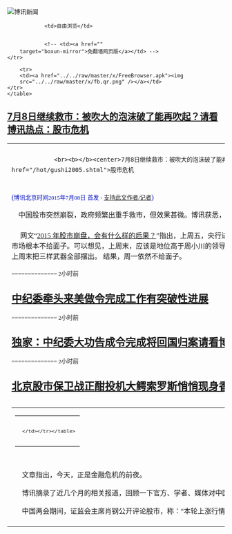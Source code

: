 

<img src="../../raw/master/x/logo_40.gif" alt="博讯新闻"/>
<table>
    <tr>
                
                <td>自由浏览</td>
        
        
                <!-- <td><a href=""
        target="boxun-mirror">免翻墙网页版</a></td> -->
    </tr>
    
        <tr>
        <td><a href="../../raw/master/x/FreeBrowser.apk"><img
        src="../../raw/master/x/fb.qr.png" /></a></td>
    </tr>
    </table>
<h2>
	<a href="http://www.boxun.com/news/gb/finance/2015/07/201507080953.shtml" target="boxun-mirror">7月8日继续救市：被吹大的泡沫破了能再吹起？请看博讯热点：股市危机</a>
</h2>
<p><tr><td class="F11" colspan="2" style="line-height:18pt; font-family:宋体; font-size: 12pt;padding:10px;border-top:0"> 

                <br><b></b><center>7月8日继续救市：被吹大的泡沫破了能再吹起？<br><font color="blue" size="2">请看博讯热点：<a href="/hot/gushi2005.shtml">股市危机
</a></font><br><font color="#000fC0">(<small>博讯北京时间2015年7月08日</small> <small>首发 - <a href="/cgi-bin/news/support.cgi?art_id=finance201507080953" target="_new">支持此文作者/记者</a></small>)</font>
</center>
                <!--bodystart-->     中国股市突然崩裂，政府频繁出重手救市，但效果甚微。博讯获悉，8日会继续出手救市。据称，有办法救，但代价很大。<br>
    <br>
     网文“<a href="http://www.boxun.com/news/gb/finance/2015/07/201507072301.shtml">2015 年股市崩盘，会有什么样的后果？</a>”指出，上周五，央行进行公开市场操作释放流动性，大家都猜测周末就不会降息。但周五市场根本不给面子。可以想见，上周末，应该是地位高于周小川的领导决定降息降准。公开市场操作，降息与降准，央行每次只使用一次，上周末把三样武器全部摆出。 结果，周一依然不给面子。 
<table cellpadding="4" align="left" border="0" width="300" height="250"><tr><td>
<table cellpadding="2" cellspacing="0" border="0"><tr><td align="center" style="line-height:18pt; font-family:宋体; font-size: 10pt;padding:10px;border-top:0">

<!-- boxun.com_300x250_education-article-embed_chinese -->
<div id="box011">
<script type="text/javascript">

</script>
</div>

     </td></tr></table>
</td></tr></table>
<br>
                       <br>
    文章指出，今天，正是金融危机的前夜。<br>
    <br>
    博讯摘录了近几个月的相关报道，回顾一下官方、学者、媒体对中国股市的看法：<br>
    <br>
    中国两会期间，证监会主席肖钢公开评论股市，称：“本轮上涨行情是合理的和必然的”，“本轮牛市是改革牛”。一贯出言谨慎的央行行长周小川，也一反常态地说：“资金进股市，也是支持实体经济”，更明显地表露了积极的股市政策，可视为全民炒股的动员令。<br>
    <br>
    BBC：中国政府和官员过多干预股市发展，是吸引投机、导致市场暴涨暴跌的根本原因。<br>
    <br>
    未经核实的传闻，前国务院总理朱</td></tr></p>
<p>
	<small> ============== 2小时前</small>
</p><h2>
	<a href="http://www.boxun.com/news/gb/china/2015/07/201507080012.shtml" target="boxun-mirror">中纪委牵头来美做令完成工作有突破性进展</a>
</h2>
<p><tr><td class="F11" colspan="2" style="line-height:18pt; font-family:宋体; font-size: 12pt;padding:10px;border-top:0"> 

                <br><b></b><center>中纪委牵头来美做令完成工作 有突破性进展<br><font color="#000fC0"><small>(博讯北京时间2015年7月08日 首发 - <a href="/cgi-bin/news/support.cgi?art_id=china201507080012" target="_new">支持此文作者/记者</a>)</small></font>
</center>
            <!--bodystart-->      <img src="/news/images/2015/07/201507080012china1.jpg" alt="独家：中纪委大功告成 令完成将回国归案"><br>    <br>   【博闻社独家】中共中央前办公厅主任、全国政协前副主席令计划的弟弟令完成（又名：王诚），疑夹带大量中共机密文件潜逃美国，案件有新进展。本社获悉，一个由中纪委主导，公安部参与的庞大工作组在美国经两个月工作，已与令完成达成初步协议，令完成很可能同意回国配合调查，当局则承诺对其本人及其兄令计划的部份问题从轻发落。<br><br>本社获悉，这次专门为令完成案派出工作组到美国做令本人的工作，是由最高层决定。目前未知美方是否知道这个小组来美。这个小组有30多人，除了中纪委的人，公安部方面则有经济犯罪侦察局、技术侦察局和国内保</td></tr></p>
<p>
	<small> ============== 2小时前</small>
</p><h2>
	<a href="http://www.boxun.com/news/gb/china/2015/07/201507080012.shtml" target="boxun-mirror">独家：中纪委大功告成令完成将回国归案请看博讯热点：反腐打老虎</a>
</h2>
<p><tr><td class="F11" colspan="2" style="line-height:18pt; font-family:宋体; font-size: 12pt;padding:10px;border-top:0"> 

                <br><b></b><center>独家：中纪委大功告成 令完成将回国归案<br><font color="blue" size="2">请看博讯热点：<a href="/hot/tiger.shtml">反腐打老虎
</a></font><br><font color="#000fC0">(<small>博讯北京时间2015年7月08日</small> <small>首发 - <a href="/cgi-bin/news/support.cgi?art_id=china201507080012" target="_new">支持此文作者/记者</a></small>)</font>
</center>
                <!--bodystart-->     <img src="/news/images/2015/07/201507080012china1.jpg" alt="独家：中纪委大功告成 令完成将回国归案"><p><br>
    <br>
    【博闻社独家】中共中央前办公厅主任、全国政协前副主席令计划的弟弟令完成，疑夹带大量中共机密文件潜逃美国，案件有新进展。本社获悉，一个由中纪委和公安部组成的庞大工作`组在美国经两个月工作，已与令完成达成初步协议，令完成同意回国配合调查，当局则对其本人及其兄令计划的部份问题从轻发落。<br>
    <br>
    本社获悉，这次专门</p>
</td></tr></p>
<p>
	<small> ============== 2小时前</small>
</p><h2>
	<a href="http://www.boxun.com/news/gb/taiwan/2015/07/201507070334.shtml" target="boxun-mirror">北京股市保卫战正酣投机大鳄索罗斯悄悄现身香港</a>
</h2>
<p><tr><td class="F11" colspan="2" style="line-height:18pt; font-family:宋体; font-size: 12pt;padding:10px;border-top:0"> 

                <br><b></b><center>北京股市保卫战正酣 投机大鳄索罗斯悄悄现身香港<br><font color="#000fC0">(<small>博讯北京时间2015年7月07日</small> <small>首发 - <a href="/cgi-bin/news/support.cgi?art_id=taiwan201507070334" target="_new">支持此文作者/记者</a></small>)</font>
</center>
                <!--bodystart-->     <br>
     【博闻社独家】正当中国政府被A股崩盘式的下泄搞得焦头烂额，倾尽国力与看不见的敌人打一场金融大仗之时，本社获悉，国际著名投机家、曾在1997年亚洲金融危机狙击港元泰铢而兴风作浪的投资大师索罗斯，最近曾悄悄现身香港他的办公室，隔岸观火中国这场金融之仗。暂未知这名国际金融大鳄有何具体举动，但他在这个微妙时刻现身香港，引起香港金融界诸多联想。<br>
      
<table cellpadding="4" align="left" border="0" width="300" height="250"><tr><td>
<table cellpadding="2" cellspacing="0" border="0"><tr><td align="center" style="line-height:18pt; font-family:宋体; font-size: 10pt;padding:10px;border-top:0">

<!-- boxun.com_300x250_education-article-embed_chinese -->
<div id="box011">
<script type="text/javascript">

</script>
</div>

     </td></tr></table>
</td></tr></table>
<br>
                       据了解，索罗斯的办公室位于香港国际金融中心(IFC)二期35层，在该层梯拐角处，电梯旁指示牌标注的「SFMHK Management Limited」，即是索罗斯的办公室，亦是索罗斯在亚洲施展「魔力」的新支点。办公室面积约400平方米(4000英</td></tr></p>
<p>
	<small> ============== 1天前</small>
</p><h2>
	<a href="http://www.boxun.com/news/gb/china/2015/07/201507070927.shtml" target="boxun-mirror">习近平要党内接受党蜕化变质走上亡党毁国危机请看博讯热点：习近平观察</a>
</h2>
<p><tr>
<td class="F11" colspan="2" style="line-height:18pt; font-family:宋体; font-size: 12pt;padding:10px;border-top:0"> 

                <br><b></b><center>习近平要党内接受党蜕化变质走上亡党毁国危机<br><font color="blue" size="2">请看博讯热点：<a href="/hot/xijinping.shtml">习近平观察
</a></font><br><font color="#000fC0">(<small>博讯北京时间2015年7月07日</small> <small>首发 - <a href="/cgi-bin/news/support.cgi?art_id=china201507070927" target="_new">支持此文作者/记者</a></small>)</font>
</center>
                <!--bodystart-->      多渠道证实：习近平要党内接受党蜕化变质走上亡党毁国危机的事实<br>
    <br>
     【博闻社综合】在中共建党周年的日期，英国《金融时报》、BBC中文网以及港媒三个渠道先后发表中共“亡党”危机相关报导，令人关注。据称，习近平在政治局扩大会议上还罕见称“要承认、接受党蜕化变质走上亡党毁国危机的事实。” 
<table cellpadding="4" align="left" border="0" width="300" height="250"><tr><td>
<table cellpadding="2" cellspacing="0" border="0"><tr><td align="center" style="line-height:18pt; font-family:宋体; font-size: 10pt;padding:10px;border-top:0">

<!-- boxun.com_300x250_education-article-embed_chinese -->
<div id="box011">
<script type="text/javascript">

</script>
</div>

     </td></tr></table>
</td></tr></table>
<br>
                       <br>
    据《争鸣》杂志7月号报导，6月中旬，中共政治局举行了扩大生活会，书记处书记、国务委员、人大和政协党组成员以及军委委员、中纪委副书记等均应邀参加。生活会历时两天，共长达11小时。<br>
    <br>
    报导指，在会上发放了一份关于中共党建和对党员干部巡视、考察的调研报告。据称，报告中毫不隐讳罗列了中共“亡党”的六大危机，并指局部政治、社会危机已经处于爆发、蔓延、恶化状态。<br>
    <br>
    这六大危机和问题包括：1、中共的理念、党的使命、理想和奋斗目标丧失；2、党建长期处于徘徊、迷失方向，基本处于瘫痪状态；3、党组织腐败、涣散、已渐失去社会上的凝聚力、号召力和向心力；4、党的领导干部在和平、物质丰富环境下懒、散、堕、疲、庸状况毕露；5、党政干部滥权、越权、以权谋私、权钱交易、权色交易情况泛滥，激化社会民怨、民愤；6、党政干部、公职人员道德败坏、生活腐化堕落，激化社会仇官气氛。<br>
    <br>
    六大危机涵盖了政治、经济、社会、信仰、前途等各个领域，显示中共体制腐败带来的吏治腐败已经无药可医。<br>
    <br>
    报导还披露，根据该调研报告，中央和地方高级官员平均合格率仅达1/4左右，而地方基层单位、县级党委不合格及表现差、需改组的“领导班子”高达90%以上，这实际上反映了中共党组织的根已经彻底烂掉。报导并指，习近平在该次会议讲话中罕见表示：“面对严峻事实，承认、接受党蜕化变质走上亡党毁国危机的事实。”<br>
    <br>
    从可收集的资料上看，中共亡党论最早是由胡锦涛提出的，2004年8月，时任中共总书记的胡锦涛在北戴河工作会议上发出此一警告，但时至今日，中共的腐败愈发不可收拾，同时也激发出中国政治、社会危机全面爆发。<br>
    <br>
    早前另有报导指，2013年3月，习近平在中共政治局扩大会议中曾表示，中共正面临严峻的挑战，处于生死存亡的关键时刻，他表示：“部分地区民怨到了沸点、民愤接近临界点。”<br>
    <br>
    2014年8月25日，中纪委书记王岐山出席中共政协常委会议，并作了脱稿讲话。他警告说，中共要防止自己垮台。<br>
    <br>
    近日，中共发布新的国家安全法，美国媒体CNN发表评论文章说：“中国共产党将要失去权力了吗？”文章表示，“当你看到中共新国家安全法律上列举的对国家安全构成威胁的各种政治、经济和社会问题的时候，你可以理解人们为什么会有这样的想法。”<br>
    <br>
    “这些威胁从社会矛盾到食品安全，从环境危机到外国宗教，从互联网到外太空，在新法律当中没有一种不是被归为国家安全风险。”<br>
    <br>
    此后，7月2日，中共中央党校教授，中共中央党校党史教研部主任谢春涛在BBC中文网上发表文章，其中列举中共当局面临的八大挑战：<br>
    <br>
    一是如何保持经济持续健康发展。<br>
    <br>
    二是老百姓希望有越来越多的民主自由权利和越来越健全的法治环境。<br>
    <br>
    三是如何提高国家文化软实力。<br>
    <br>
    四是如何实现社会稳定。目前矛盾多发高发，甚至演变为群体性事件。<br>
    <br>
    五是如何保护好生态环境。环境问题引发的群体性事件越来越多。<br>
    <br>
    六是如何促进国家和平统一。<br>
    <br>
    七是如何营造和平的国际环境。<br>
    <br>
    八是如何解决党内的消极腐败问题。<br>
    <br>
    文章所称上述问题与习近平的讲话遥相呼应。特别提及面临的诸多挑战中，最重要、最需要解决的是消极腐败问题。这个挑战解决不好、应对不力，应对其他挑战无从说起。<br>
    <br>
    此外，6月30日，英国《金融时报》中文版发表清华大学外籍教授贝淡宁（Daniel Bell）的文章《中共应该“正名”》，文章建议中共应该改变名称，认为中共或许不久之后就将不复存在，而应改换一个至少在名义上更现实的名称，比如“中国精英联盟”。<br>
    <br>
    文章称，在北京的非正式政治谈话中，人们经常同意，中共应该改名。就连党员都不信马克思主义，大多数学生厌恶马列必修课。鉴于共产主义在中国引起普遍的反感，中共保持名称不变的观念是令人困惑的。<br>
    <br>
    贝淡宁曾经被指称为中共放风喉舌。<br>
    <br>
    从上述的同类型的报道可以看出，习近平对政权危机的事实和严重程度是清醒的。此番国安法的出台以及暴力救股市的行为莫不与此思想关联。
 [博讯首发,转载请注明出处]- <a href="/cgi-bin/news/support.cgi?art_id=china201507070927" target="_new">支持此文作者/记者</a><!--bodyend-->(博讯 boxun.com) <br><!----> 2110927       
<hr>
<table width="620"><tr><td>
<b></p>
<p>
	<small> ============== 1天前</small>
</p><h2>
	<a href="http://www.boxun.com/news/gb/china/2015/07/201507060016.shtml" target="boxun-mirror">车峰高档会所色情服务大学生伺候部长行长请看博讯热点：反腐打老虎</a>
</h2>
<p><tr><td class="F11" colspan="2" style="line-height:18pt; font-family:宋体; font-size: 12pt;padding:10px;border-top:0"> 

                <br><b></b><center>车峰高档会所色情服务大学生伺候部长行长<br><font color="blue" size="2">请看博讯热点：<a href="/hot/tiger.shtml">反腐打老虎
</a></font><br><font color="#000fC0">(<small>博讯北京时间2015年7月06日</small> <small>首发 - <a href="/cgi-bin/news/support.cgi?art_id=china201507060016" target="_new">支持此文作者/记者</a></small>)</font>
</center>
                <!--bodystart-->     <br>
    【博闻社独家】中国平安、海通证券、数字王国等等「接盘侠」车峰十多年来赚得盆满钵满，除了借岳父在金融界的权利和消息，有指还有赖与他与其他高官和银行高管的沆瀣一气。<br>
      
<table cellpadding="4" align="left" border="0" width="300" height="250"><tr><td>
<table cellpadding="2" cellspacing="0" border="0"><tr><td align="center" style="line-height:18pt; font-family:宋体; font-size: 10pt;padding:10px;border-top:0">

<!-- boxun.com_300x250_education-article-embed_chinese -->
<div id="box011">
<script type="text/javascript">

</script>
</div>

     </td></tr></table>
</td></tr></table>
<br>
                       而后者，是通过高级色情服务实现的。本社独家内幕，戴相龙女婿车峰在北京有一高档会所，单是装修花了两亿。会所内养了12个美貌大学生，专门伺候部长级和银行行长级官员。一名女“大学生”，光是佣金和小费，有一年竟高达5000万之巨。<br>
    <br>
    车峰在国内政商圈行走，戴相龙的背景固然是关键，然而该会所的服务，使得相关官员被车峰绑上了战车，车峰无论贷款、股票还是项目，无往而不利。<br>
    <br>
    车峰的“色”是有迹可循的。他在港时，常租太子党“躲风头”的聚居地四季酒店高级套房，用来办公会客，与神秘大</td></tr></p>
<p>
	<small> ============== 2天前</small>
</p><h2>
	<a href="http://www.boxun.com/news/gb/china/2015/07/201507050524.shtml" target="boxun-mirror">河南辉县上千警察镇压上千村民打伤抓捕多人请看博讯热点：突发事件</a>
</h2>
<p><tr><td class="F11" colspan="2" style="line-height:18pt; font-family:宋体; font-size: 12pt;padding:10px;border-top:0"> 

                <br><b></b><center>河南辉县上千警察镇压上千村民打伤抓捕多人<br><font color="blue" size="2">请看博讯热点：<a href="/hot/tufa.shtml">突发事件
</a></font><br><font color="#000fC0">(<small>博讯北京时间2015年7月05日</small> <small>首发 - <a href="/cgi-bin/news/support.cgi?art_id=china201507050524" target="_new">支持此文作者/记者</a></small>)</font>
</center>
                <!--bodystart-->      河南辉县上千警察镇压上千村民，打伤多人，抓走10余人，期间，一警察被倒塌的大门当场砸死。河南省辉县市孟庄镇孟坟村，因河南太阳石集团收购孟坟村集体企业振新水泥有限责任公司后，未按约定偿还村民集资、利息、大额短期借款以及拖欠村民道路修复费，孟坟村上千村民于今年6月将交通阻断进行抗议。<br>
    <br>
    6月11日，太阳石公司董事长新乡市人大代表张军喜带领打手200余人以及铲车8辆，进村殴打孟坟村书记引发冲突，愤怒的村民随后打砸了太阳石集团的水泥厂，并将8辆铲车全部扣留。<br>
    <br>
    7月4日，当地政府出动公安、交警、特警等上千人进村，围攻村委会并强行开走铲车，包括老人、妇女、小孩在内的多名村民遭到殴打，十余村民以及村书记副书记被抓捕。<br>
    <br>
    村民“CBB</td></tr></p>
<p>
	<small> ============== 3天前</small>
</p><h2>
	<a href="http://www.boxun.com/news/gb/china/2015/07/201507050918.shtml" target="boxun-mirror">车峰死党澳门大耳窿纪晓波欧洲落网遣返北京</a>
</h2>
<p><tr>
<td class="F11" colspan="2" style="line-height:18pt; font-family:宋体; font-size: 12pt;padding:10px;border-top:0"> 

                <br><b></b><center>车峰死党澳门大耳窿纪晓波欧洲落网遣返北京<br><font color="#000fC0">(<small>博讯北京时间2015年7月05日</small> <small>首发 - <a href="/cgi-bin/news/support.cgi?art_id=china201507050918" target="_new">支持此文作者/记者</a></small>)</font>
</center>
                <!--bodystart-->     <img src="http://bowenpress.com/wp-content/uploads/2015/07/f42ccdd4242d42000e42f42424242a42e42e42c4242420042"><br>
     【博闻社独家】戴相龙女婿车峰案继续发酵。本社获悉，车峰的死党、负责为车峰在境外洗钱的澳门天行国际行政总裁、香港融汇资本CEO纪晓波，日前已被中共当局从欧洲引渡回北京，纪是车峰安排在境外洗钱的重要人物，其落网为揭开车峰和戴相龙家族贪腐案解开了关键的扣子。<br>
      
<table cellpadding="4" align="left" border="0" width="300" height="250"><tr><td>
<table cellpadding="2" cellspacing="0" border="0"><tr><td align="center" style="line-height:18pt; font-family:宋体; font-size: 10pt;padding:10px;border-top:0">

<!-- boxun.com_300x250_article-embed_chinese -->

<!-- boxun.com_300x250_article-embed_chinese -->
<div id="box006">
<script type="text/javascript">

</script>
</div>


     </td></tr></table>
</td></tr></table>
<br>
                       外界对纪晓波了解不多，只知道他是澳门天行国际行政总裁、澳门永利集团的股东之一，旗下包括有Wynn、Encore等赌场酒店以及耗资百亿打造的澳门金光大道，以及香港融汇资本CEO，身家有数百亿元。网上有关他的资料多限于2012年他和台湾名模吴佩慈的绯闻，甚至有关他的年龄籍贯也不详。<br>
    <br>
    但北京知情者对本社透露，今年37岁的纪晓波背景不简单，他早年在内地经商，后生意转到港澳，且活跃于澳门，是澳门赌厅最大放债人(俗称大耳窿)，澳门赌界都叫他“小波”，知他实力不凡，他报称企业家，于内地多家间企业集团出任董事长及董事，积极参与私募股权投资，活跃于房地产、采矿、能源工业等产业。<br>
    <br>
     知情者指，纪晓波的后台老板是一个叫祥子的北京人，此人与车峰是死党关系，北京后台很硬，因此纪波实际上也是车峰的马仔之一。车峰安排纪晓波在澳门投资赌业，成为他洗钱的主要渠道。纪则仗着后台过硬，在澳门胡作非为，专对内地富豪赌客放债、追债，不从者砍手剁脚，或让带爱滋病的黑人鸡奸。<br>
    <br>
    <a href="http://bowenpress.com/news/bowen_5235.html">博闻社报道全文</a>
 [博讯首发,转载请注明出处]- <a href="/cgi-bin/news/support.cgi?art_id=china201507050918" target="_new">支持此文作者/记者</a><!--bodyend-->(博讯 boxun.com) <br><!----> 3750918       
<hr>
<table width="620"><tr><td>
<b></p>
<p>
	<small> ============== 3天前</small>
</p><h2>
	<a href="http://www.boxun.com/news/gb/china/2015/07/201507050333.shtml" target="boxun-mirror">中共网络沙皇鲁炜开右灯向左转之左“道”</a>
</h2>
<p><tr>
<td class="F11" colspan="2" style="line-height:18pt; font-family:宋体; font-size: 12pt;padding:10px;border-top:0"> 

                <br><b></b><center>中共网络沙皇鲁炜  开右灯向左转之左“道”<br><font color="#000fC0"><small>(博讯北京时间2015年7月05日 首发 - <a href="/cgi-bin/news/support.cgi?art_id=china201507050333" target="_new">支持此文作者/记者</a>)</small></font>
</center>
            <!--bodystart-->      鲁炜在６月３０日的所谓全球互联网治理联盟首次理事会上，大谈习近平的国际治网之道，在巴西举行的此次国际会议，欧盟副主席代表康斯坦丁竟然吹捧中国的互联网治理模式堪称完美。难怪《时代周刊》将鲁炜选入影响世界的１００人之中。去年为习近平撰写评价的前美国驻华大使洪博培，今年为同是领袖类别的鲁炜主笔。对于被称为“中共网络沙皇”、“中国防火墙”的鲁炜，洪博培认为：作为缺乏透明度的中国网络领域领袖，鲁炜有与角色不相称的坦率直言。基于社会稳定理由，鲁在中国推行更强硬的网络管制，这给年轻一代的中国技术精英带来文化冲击。鲁炜的选择或将赋予中国网络自由，也可能进一步打压中国社会表层之下日渐兴旺的天然好奇心。无论他如何选择，必将影响千千万万人生活。<br>    <br>    洪博培在点评中用“或将赋予中国网络自由”误导了西方社会，在鲁炜管控下的中国互联网，其实际的表现越来越极左才是世人有目共睹的事实。上个月的长江翻船事件，只见中共官方的统一口径报道，不见网民的其它声音。比起胡温时代的温州地铁撞车事件，网上言论的反响可谓天地之别―--胡温时代中国的网络管制要宽松得多。导致４４２人死亡的“东方之星”比起导致４０人死亡的甬温线特别重大铁路交通事故，事故要严重得多，疑点也多得多，这样一起中共建国以来最严重的交通死亡事故，可谓悄无声息的随风而去，鲁炜，这位习近平的互联网总管，真可谓“功不可没”。<br>    <br>    或许是鲁炜貌似开明的对外交往形象掩盖了其极左的管控事实。同样是枪击案，庆安枪击案，对比２０１２年重庆警方击毙周克华，我们看到与翻船事件类似的网络反响――不同的声音和质疑，瞬间消失，甚至不留痕迹。如今一个上访访民徐纯合在众目睽睽、外加监视摄像头的监视下被击毙的社会反响，竟然远远低于当年的银行抢劫犯，这难道是鲁炜被众多西方政要称道的原因？如果是，那么是否意味着人类的普世价值在堕落？<br>    <br>    据中共网信办内部人士透露，鲁炜对于互联网的管控用疯狂来形容毫不为过。在香港占中游行期间，其人天天睡在办公室，为了铲除网上不同的声音，连洗澡的时间都用于开会删帖。据已离开中央网信办的人员透露，鲁要求手下人员，遇突发事件，务必２４小时坚守工作岗位，不堪重负的该工作人员自嘲，如今的大陆哪一天没有突发事件？哪几天不是恶性事件连连？于是中共网信办的许多老人因为无法忍受鲁炜工作习惯纷纷离职，以至于人手不够的鲁炜，亲自打电话给一些表达不同观点的大V。据记者从有关微博大V处了解到，鲁炜在警告对方的通话中，竟然以你如果反对共产党，我就要让你死无葬身之地来威胁。试问被蒙在鼓里的洪博培，如此凶悍霸道的鲁炜，有任何可能赋予中国网络自由？<br>    <br>    过去两年中共对于宣传方面的管控，尤其是对于互联网的管控之严厉，远远超出了过往的任何时期。人们将其归咎于习近平对于毛的效仿，并不全面，习治下，类似于鲁炜这类官员的层层加码管控，是更进一步的原因。<br>    <br>     面对扎克伯格办公桌上的习近平著作，鲁炜不只是演员或许还是导演。（图片来源：纽约时报）<br>    <img src="/news/images/2015/07/201507050333china1.jpg" alt="中共网络沙皇鲁炜  开右灯向左转之左“道”"><br>    去年鲁炜利用中美互联网高峰会，在美国掀起的所谓鲁旋风，究其根本，是西方媒体错误地视其为开明豁达的中共新一代领导人的代表。殊不知，鲁炜坐在扎克伯格办公椅上，拿起桌子上习近平著作讨论的照片，简直就是中共的宣传片，效果恐怕真比当年雷锋学习毛选的宣传画要好出千万倍。今年，鲁炜将在乌镇继续举办第二届世界互联网大会。去年的所谓首届世界互联网大会在中国乌镇举办时，明镜创办人何频曾形象地指出：该大会前面应当加上两个字才名副其实，这两个字就是“对付”，全称应当是“对付世界互联网大会”。习治下的中共在管控互联网方面，比起毛时代对于宣传的管控，的确更加地“与世界接轨”，非但如此，貌似开明实则处心积虑地捍卫中共政权的鲁炜，竟然还成为了一些西方人士学习与借鉴的榜样，或许真的只能用“不是我不明白，这世界变化快”来感慨高压下的中国大陆互联网现状。<br>     <br><br> [博讯首发,转载请注明出处]- <a href="/cgi-bin/news/support.cgi?art_id=china201507050333" target="_new">支持此文作者/记者</a> <!--(Modified on 2015/7/05)--> <!--bodyend-->       
           (博讯 boxun.com) <br><!-- http://upload.bx.tl/news/temp13/201507041132521.jpg--> 4220333       
<hr>
<table width="620"><tr><td>
<b></p>
<p>
	<small> ============== 3天前</small>
</p><h2>
	<a href="http://www.boxun.com/news/gb/china/2015/07/201507050333.shtml" target="boxun-mirror">中共网络沙皇鲁炜开右灯向左转之左“道”请看博讯热点：网络封锁和压制</a>
</h2>
<p><tr>
<td class="F11" colspan="2" style="line-height:18pt; font-family:宋体; font-size: 12pt;padding:10px;border-top:0"> 

                <br><b></b><center>中共网络沙皇鲁炜  开右灯向左转之左“道”<br><font color="blue" size="2">请看博讯热点：<a href="/hot/internet_cn.shtml">网络封锁和压制
</a></font><br><font color="#000fC0">(<small>博讯北京时间2015年7月05日</small> <small>首发 - <a href="/cgi-bin/news/support.cgi?art_id=china201507050333" target="_new">支持此文作者/记者</a></small>)</font>
</center>
                <!--bodystart-->     鲁炜在６月３０日的所谓全球互联网治理联盟首次理事会上，大谈习近平的国际治网之道，在巴西举行的此次国际会议，欧盟副主席代表康斯坦丁竟然吹捧中国的互联网治理模式堪称完美。难怪《时代周刊》将鲁炜选入影响世界的１００人之中。去年为习近平撰写评价的前美国驻华大使洪博培，今年为同是领袖类别的鲁炜主笔。对于被称为”中共网络沙皇“、”中国防火墙“的鲁炜，洪博培认为：作为缺乏透明度的中国网络领域领袖，鲁炜有与角色不相称的坦率直言。基于社会稳定理由，鲁在中国推行更强硬的网络管制，这给年轻一代的中国技术精英带来文化冲击。鲁炜的选择或将赋予中国网络自由，也可能进一步打压中国社会表层之下日渐兴旺的天然好奇心。无论他如何选择，必将影响千千万万人生活。<br>
    <br>
    洪博培在点评中用”或将赋予中国网络自由“误导了西方社会，在鲁炜管控下的中国互联网，其实际的表现越来越极左才是世人有目共睹的事实。上个月的长江翻船事件，只见中共官方的统一口径报道，不见网民的其它声音。比起胡温时代的温州地铁撞车事件，网上言论的反响可谓天地之别―--胡温时代中国的网络管制要宽松得多。导致４４２人死亡的”东方之星“比起导致４０人死亡的甬温线特别重大铁路交通事故，事故要严重得多，疑点也多得多，这样一起中共建国以来最严重的交通死亡事故，可谓悄无声息的随风而去，鲁炜，这位习近平的互联网总管，真可谓”功不可没“。<br>
    <br>
    或许是鲁炜貌似开明的对外交往形象掩盖了其极左的管控事实。同样是枪击案，庆安枪击案，对比２０１２年重庆警方击毙周克华，我们看到与翻船事件类似的网络反响――不同的声音和质疑，瞬间消失，甚至不留痕迹。如今一个上访访民徐纯合在众目睽睽、外加监视摄像头的监视下被击毙的社会反响，竟然远远低于当年的银行抢劫犯，这难道是鲁炜被众多西方政要称道的原因？如果是，那么是否意味着人类的普世价值在堕落？<br>
    <br>
    据中共网信办内部人士透露，鲁炜对于互联网的管控用疯狂来形容毫不为过。在香港占中游行期间，其人天天睡在办公室，为了铲除网上不同的声音，连洗澡的时间都用于开会删帖。据已离开中央网信办的人员透露，鲁要求手下人员，遇突发事件，务必２４小时坚守工作岗位，不堪重负的该工作人员自嘲，如今的大陆哪一天没有突发事件？哪几天不是恶性事件连连？于是中共网信办的许多老人因为无法忍受鲁炜工作习惯纷纷离职，以至于人手不够的鲁炜，亲自打电话给一些表达不同观点的大V。据记者从有关微博大V处了解到，鲁炜在警告对方的通话中，竟然以你如果反对共产党，我就要让你死无葬身之地来威胁。试问被蒙在鼓里的洪博培，如此凶悍霸道的鲁炜，有任何可能赋予中国网络自由？<br>
    <br>
    过去两年中共对于宣传方面的管控，尤其是对于互联网的管控之严厉，远远超出了过往的任何时期。人们将其归咎于习近平对于毛的效仿，并不全面，习治下，类似于鲁炜这类官员的层层加码管控，是更进一步的原因。<br>
    <br>
     面对扎克伯格办公桌上的习近平著作，鲁炜不只是演员或许还是导演。（图片来源：纽约时报）<br>
    <img src="/news/images/2015/07/201507050333china1.jpg" alt="中共网络沙皇鲁炜  开右灯向左转之左“道”"><p><br>
    去年鲁炜利用中美互联网高峰会，在美国掀起的所谓鲁旋风，究其根本，是西方媒体错误地视其为开明豁达的中共新一代领导人的代表。殊不知，鲁炜坐在扎克伯格办公椅上，拿起桌子上习近平著作讨论的照片，简直就是中共的宣传片，效果恐怕真比当年雷锋学习毛选的宣传画要好出千万倍。今年，鲁炜将在乌镇继续举办第二届世界互联网大会。去年的所谓首届世界互联网大会在中国乌镇举办时，明镜创办人何频曾形象地指出：该大会前面应当加上两个字才名副其实，这两个字就是”对付“，全称应当是”对付世界互联网大会“。习治下的中共在管控互联网方面，比起毛时代对于宣传的管控，的确更加地”与世界接轨“，非但如此，貌似开明实则处心积虑地捍卫中共政权的鲁炜，竟然还成为了一些西方人士学习与借鉴的榜样，或许真的只能用”不是我不明白，这世界变化快“来感慨高压下的中国大陆互联网现状。<br>
     
 [博讯首发,转载请注明出处]- <a href="/cgi-bin/news/support.cgi?art_id=china201507050333" target="_new">支持此文作者/记者</a><!--bodyend-->(博讯 boxun.com) <br><!-- http://upload.bx.tl/news/temp13/201507041132521.jpg--> 4220333       
</p>
<hr>
<table width="620"><tr><td>
<b></p>
<p>
	<small> ============== 3天前</small>
</p><h2>
	<a href="http://www.boxun.com/news/gb/china/2015/07/201507042221.shtml" target="boxun-mirror">戴相龙让车峰从企业借巨款,给内幕消息炒股狂赚</a>
</h2>
<p><tr>
<td class="F11" colspan="2" style="line-height:18pt; font-family:宋体; font-size: 12pt;padding:10px;border-top:0"> 

                <br><b></b><center>戴相龙让车峰从企业借巨款,给内幕消息炒股狂赚<br><font color="#000fC0">(<small>博讯北京时间2015年7月04日</small> <small>首发 - <a href="/cgi-bin/news/support.cgi?art_id=china201507042221" target="_new">支持此文作者/记者</a></small>)</font>
</center>
                <!--bodystart-->      【博闻社独家】本社独家消息，戴相龙担任天津市长期间，多次让车峰从企业借巨款，用内幕消息炒股，炒完后仅以本金还款，利润放自己腰包，赚了几十亿，完成了第一桶金的攫取。<br>
    <br>
     戴相龙曾长期在金融系统任职， 中共十六大过后，2002年12月－2007年12月 任天津市委副书记、天津市市长。虽然让出了重要的央行行长一职，但是由于戴相龙长期盘踞金融系统，根深叶茂错枝盘绕，金融系统宏观调控的内幕消息经常是一出会议室就进入戴相龙的视听范围。 
<table cellpadding="4" align="left" border="0" width="300" height="250"><tr><td>
<table cellpadding="2" cellspacing="0" border="0"><tr><td align="center" style="line-height:18pt; font-family:宋体; font-size: 10pt;padding:10px;border-top:0">

<!-- boxun.com_300x250_education-article-embed_chinese -->
<div id="box011">
<script type="text/javascript">

</script>
</div>

     </td></tr></table>
</td></tr></table>
<br>
                       <br>
    戴相龙身居地方要职，便不再回避运用最权威的内幕消息为戴氏家族牟取利益，女婿车峰于是成为戴相龙染指金融的白手套。<br>
    <br>
    <a href="http://bowenpress.com/news/bowen_5191.html">博闻社报道全文</a><br>
    <br>
    <b>博讯相关报道：</b><br>
    - <a href="/news/gb/china/2014/05/201405231259.shtml" target="_blank">戴相龙女婿车峰开始向南非转移巨额资产/博讯独家</a><br>
     - <a href="/news/gb/china/2014/12/201412100312.shtml" target="_blank">“天津帮”、戴相龙女婿车峰的千亿财富王国（上） <font color="red">(图)</font> </a><br>
    - <a href="/news/gb/china/2014/12/201412100708.shtml" target="_blank">“天津帮”、戴相龙女婿车峰的千亿财富王国（下） </a><br>
    - <a href="/news/gb/china/2015/02/201502062313.shtml" target="_blank">清查金融帮：戴相龙的女婿车峰被调查 </a>
 [博讯首发,转载请注明出处]- <a href="/cgi-bin/news/support.cgi?art_id=china201507042221" target="_new">支持此文作者/记者</a><!--bodyend-->(博讯 boxun.com) <br><!----> 2822221       
<hr>
<table width="620"><tr><td>
<b></p>
<p>
	<small> ============== 4天前</small>
</p><h2>
	<a href="http://www.boxun.com/news/gb/intl/2015/07/201507042214.shtml" target="boxun-mirror">美前总统布什：达赖喇嘛是中国领导人最应该打交道的人请看博讯热点：西藏问题</a>
</h2>
<p><tr>
<td class="F11" colspan="2" style="line-height:18pt; font-family:宋体; font-size: 12pt;padding:10px;border-top:0"> 

                <br><b></b><center>美前总统布什：达赖喇嘛是中国领导人最应该打交道的人<br><font color="blue" size="2">请看博讯热点：<a href="/hot/tibet.shtml">西藏问题
</a></font><br><font color="#000fC0">(<small>博讯北京时间2015年7月04日</small> <small>首发 - <a href="/cgi-bin/news/support.cgi?art_id=intl201507042214" target="_new">支持此文作者/记者</a></small>)</font>
</center>
                <!--bodystart-->     原标题：尊者达赖喇嘛是乔治 W 布什总统中心和南方卫理公会大学的嘉宾 <br>
    达拉斯，德克萨斯州，美国，2015年7月1日<br>
    <br>
    作者和提供者：达赖喇嘛尊者办公室<br>
    译者：Abraham Zodick<br>
    照片来源：达赖喇嘛尊者办公室<br>
    <a href="http://bit.ly/1TbKuLZ">英文原稿</a><br>
    <br>
    <img src="/news/images/2015/07/201507042214intl1.jpg" alt="美前总统布什：达赖喇嘛是中国领导人最应该打交道的人"><p><br>
    尊者达赖喇昨日自英国飞抵达拉斯。今天，尽管天气预报有洪水警告，但明媚的阳光照耀着深蓝色的天空。尊者伴随着温暖的空气来到乔治・W・布什总统中心。他受到Amanda Shnetzer接待。Shnetzer是乔治・布什研究所人类自由部门的主管。布什夫妇迎接了尊者之后亲自带尊者参观了博物馆。 退休后，布什总统开始绘画。布什总统向尊者展示他亲自画的尊者画像，尊者称这副画像给他留下深刻印象。不过尊者认为“眼睛部分可以画的更好一些。”<br>
    <br>
    在布什先生以及布什夫人的陪同下尊者会见了正在参加自由领袖论坛的年轻缅甸学生。布什先生称这些年轻人为未来的领导者。他还表示，尊者也在寻找自由。同时，布什先生并邀请尊者与学生们对话。<br>
    <br>
    “我非常荣幸能再一次见到我的老朋友，并看到他新的研究所以及这里正在实施的促进民主和自由的项目。我并不钦佩美国的军事实力；我钦佩美国对民主和自由的原则的坚持。美国领导自由世界。虽然你已经退休了，但我很高兴看到你还在致力于为民主和自由做贡献。<br>
    <img src="/news/images/2015/07/201507042214intl2.jpg" alt="美前总统布什：达赖喇嘛是中国领导人最应该打交道的人"></p>
<p><br>
    “我们藏人和缅甸人有共同的语源，同时缅甸也是一个佛教国家。在佛教文化中我们有巴利和梵文化传统。巴利传统是基本的传统，而梵文化则进行更进一步阐述，例如，对无私的理论。我们有共同的修行信条，并且我已经注意到，我们的寺院组织本质上是民主的。<br>
    <br>
    “人们需要教育来履行他们的权利。缅甸政府仍然是一个极权政府，你们应该充分利用这个机会来研究和学习，不要被这里的物质所吸引而变得分心。要好好注意观察自由与民主的基本原则。并研究如何把现代观念以及传统价值观结合起来。我们的斗争是真理的力量与枪的力量之间的斗争。短期内似乎枪更有效，但在长期来看真理的力量才是更强大的。对真理有信心非常重要。”<br>
    <img src="/news/images/2015/07/201507042214intl3.jpg" alt="美前总统布什：达赖喇嘛是中国领导人最应该打交道的人"></p>
<p><br>
    他重申，当权者现在依赖于使用武力，但他们无法永远保持这样。从长远来看，真理将占上风。他引用一句藏语说，如果你失败了九次，你应该再重试九次。<br>
    <br>
    有人问尊者如何使不同背景与信仰的人在共同的自由的旗帜下团结起来，尊者回答说我们需要认识到全人类是一体的。在缅甸这样的国家有宗教和种族差异，但更重要的是缅甸人共同的利益。<br>
    <br>
    当被问到如何协调这种对自由的妥协时，尊者回应说，欧盟这一实体就是他心中的一个理想的实例。他说，西藏在历史上是一个独立的国家，语言和地理上都是独特的。有中文古籍曾提到过7世纪到9世纪的中华帝国，图博特帝国，以及蒙古帝国。只有藏人可以保存他们的语言，文化，以及环境，图博特是可以成为一个更大的，经济上更发达的国家的一部分的。<br>
    <br>
    布什先生打断他说，<br><br><b>“可悲的是，中国领导人更关心他们的国家会分裂，我告诉他们达赖喇嘛是他们最应该打交道的人，但他们不听。”</b><br>
    <br>
    尊者热情的回应了人们对他访问缅甸的邀请，并开玩笑说到自己要先得到中国方面的批准。他还提到，西藏寺庙已经建立巴利文化研究部门，尊者欢迎缅甸学生加入学习。<br>
    <img src="/news/images/2015/07/201507042214intl4.jpg" alt="美前总统布什：达赖喇嘛是中国领导人最应该打交道的人"></p>
<p><br>
    在布什总统中心的朋友们以及支持者们的午餐会上，乔治・W・布什总统中心的主席Margaret Spelling迎接尊者的到来并称他为我们这个时代的领导者。她说：<br>
    <br>
    “我们庆祝你和你所代表的和平博爱的原则。你来到美国达拉斯访问是我们的荣幸。感谢你的到来。”<br>
    <br>
    McKee主教带领了饭前祷告。后来在布什夫人简短的发言中她提醒与会人士，7月6日将是尊者80岁生日，布什先生的生日也在这一天。一个蛋糕被带出来，大家齐唱“生日快乐”，尊者与布什先生这两个好朋友一同吹灭了蜡烛。布什总统回应说：<br>
    <img src="/news/images/2015/07/201507042214intl5.jpg" alt="美前总统布什：达赖喇嘛是中国领导人最应该打交道的人"></p>
<p><br>
    “谢谢给我们准备了蛋糕，也感谢各位的光临。你知道的，有时在政治环境中你遇到某人对你说一些话，但他实际背后想的是其他事情。但尊者是那种看着你的眼睛说话并且他说的就是他心里想的。中国为他制造那么多麻烦但他仍然是喜乐的，因为他的内心是如此的甜蜜并且充满了爱。<br>
    <br>
    “我是唯一公开支持尊者的美国总统。他正在与试图破坏人人应该平等这一基本思想的恶势力而斗争。非常荣幸你能来这。”<br>
    <br>
    “我亲爱的以及尊敬的布什先生和布什夫人”尊者回答说：“这是一个幸福的重逢，我生在西藏东北部边远地区而你生活在世界的另一边。我在一个佛教国家长大，你在一个基督教国家长大，但作为人类，我们是相同的。这一点很重要，因为大多数我们今天面临的冲突都来自于次要差异，如宗教或种族，而从根本上我们是一样的人。我们在精神上，身体上和情感上是相同的。我们以同样恶方式出生也以同样的方式死亡。我们都希望过上幸福的生活，如果我们能更加注意到我们作为人类的共同点，我们之间就不会有冲突，欺凌，杀戮，以及剥削。<br>
    <img src="/news/images/2015/07/201507042214intl6.jpg" alt="美前总统布什：达赖喇嘛是中国领导人最应该打交道的人"></p>
<p><br>
    “无论在哪里，我都以一个人类的身份与别人对话。当我在白宫第一次遇到这个人的时候，他就像一个普通人一样对待我，而不是像地球上最强大的国家的总统。我常在公众场合说，'我爱乔治・布什，虽然对他的某些政策我保留意见。”我们的友谊是持续一生的真挚的友谊，所以当我接到这个邀请时，我感到兴奋。<br>
    <img src="/news/images/2015/07/201507042214intl7.jpg" alt="美前总统布什：达赖喇嘛是中国领导人最应该打交道的人"></p>
<p><br>
    就像总统说的，尊者坚定的践行民主理念。这就是为什么，当尊者于2011年从政治责任退任时他同时也终结了达赖喇嘛制度同时肩负政治责任与精神责任的传统。他提到，一些西藏的宗教机构都属于封建体制，是时候该改变他们了。对于美国总统布什，尊者表示他佩服他毕生致力于对自由与民主的追求。他重申，美国是不仅为3.5亿美国人负责，同时也是更广泛的自由世界的领导者。他说：<br>
    <img src="/news/images/2015/07/201507042214intl8.jpg" alt="美前总统布什：达赖喇嘛是中国领导人最应该打交道的人"></p>
<p><br>
    “我的梦想是21世纪我们的世界会变为一个基于人类作为个整体的理念的更美好的，更平的，更博爱的世界”<br>
    <br>
    一个提问者问道如果世界上所有单词都被抹去只留下一个词，这个词会是哪个词。他选择了“生命”，他同时指出，为了让生命活下来我们需要“爱”。当他强调合一的重要性时，他再次被问到是什么让不同群体分开。他回答说，尽管事实上我们互相依赖，但我们坚持关注我们之间的次要差异而不去关注那些使我们团结在一起的事情。他指出，气候变化没有国界，但影响到我们所有人。同样，全球经济包括我们所有人，但我们却更注重表面差异。<br>
    <img src="/news/images/2015/07/201507042214intl9.jpg" alt="美前总统布什：达赖喇嘛是中国领导人最应该打交道的人"></p>
<p><br>
    离开布什总统中心之前，法尊者简短会见了众议员John Radcliffe，众议员Peter Session以及他们的家庭成员。<br>
    <br>
    在隔壁的南方卫理公会大学的穆迪体育馆，曾担任布什总统的教育部长的Margaret Spellings，向座无虚席的五千名观众介绍了尊者。布克T・华盛顿学校的图博特俱乐部的学生们向尊者赠予了他们已经设计和印刷的经幡。<br>
    <br>
    Cokie Roberts，ABC新闻政治评论员，邀请尊者讲话。首先他表示自己很高兴能来到这里，并且感谢主办方的努力和布什总统和布什夫人的邀请。他再次重申了他的立场：人类是一样的并且具有平等的生活幸福的权利。他指出，人类的大脑是如此奇妙，它可以培养爱心，同情，宽恕和宽容，也能够给与愤怒，仇恨和恐惧。因此，许多我们所面临的问题是我们自己制造的。他提到，尽管他和他的听众一起在这个很舒适的大厅里，世界其他地区的人们却在互相杀戮，其中些人以宗教的名义杀人。尊者认为不可想象的。<br>
    <br>
    他强调，现代教育需要将简单的“热心肠”的道德观念融合进来。既然大家都互相依赖，我们对幸福的渴望也需要我们互相关心。如果我们这样做，我们之间就会有信任。哪里有信任，哪里就有友谊；这对于我们这样的社会型动物非常重要。<br>
    <br>
    改变世界，尊者说，使它成为一个更加和平，更加博爱的地方，我们需要从个人层面开始改变。我们不能把这事留给政府或者联合国。他呼吁说，如果他所说的话是有道理的，人们应该更多的思考，讨论，并付诸实践。另一方面，如果他说的话没有任何意义，他建议人们就把他的话留在这里好了。<br>
    <img src="/news/images/2015/07/201507042214intl10.jpg" alt="美前总统布什：达赖喇嘛是中国领导人最应该打交道的人"></p>
<p><br>
    在回答Cokie Roberts挑选的提问者的问题时，尊者重申他希望能促进不同宗教信仰间的和谐共处。他还建议，如果更多的女性----她们有天然的亲和力并更爱表现出同情心----能担当更多的领袖角色的话，世界可能成为一个更和平的地方。<br>
    <br>
    最后，观众们应邀起立为尊者80岁生日祝寿。当人们唱起“祝你生日快乐”时，白气球从天花板释放，漂流下来，飞过许多微笑的面庞。尊者招手示意，感谢所有人。在后台他拥抱了布什总统，并相互道别。他走出到德州温暖的午后并回到他的旅馆。<br>
    <img src="/news/images/2015/07/201507042214intl11.jpg" alt="美前总统布什：达赖喇嘛是中国领导人最应该打交道的人"></p>
<p>
 [博讯首发,转载请注明出处]- <a href="/cgi-bin/news/support.cgi?art_id=intl201507042214" target="_new">支持此文作者/记者</a><!--bodyend-->(博讯 boxun.com) <br><!-- http://upload.bx.tl/news/temp13/201507040611061.jpg http://upload.bx.tl/news/temp13/201507040611062.jpg http://upload.bx.tl/news/temp13/201507040611063.jpg http://upload.bx.tl/news/temp13/201507040611065.jpg http://upload.bx.tl/news/temp13/201507040611066.jpg http://upload.bx.tl/news/temp13/201507040611067.jpg http://upload.bx.tl/news/temp13/201507040611068.jpg http://upload.bx.tl/news/temp13/201507040611069.jpg http://upload.bx.tl/news/temp13/2015070406110610.jpg http://upload.bx.tl/news/temp13/201507040613061.jpg http://upload.bx.tl/news/temp13/201507040611064.jpg--> 702214       
</p>
<hr>
<table width="620"><tr><td>
<b></p>
<p>
	<small> ============== 4天前</small>
</p><h2>
	<a href="http://www.boxun.com/news/gb/china/2015/07/201507040911.shtml" target="boxun-mirror">戴相龙玩香港女星被博讯曝光，妻子情绪失控死亡</a>
</h2>
<p><tr>
<td class="F11" colspan="2" style="line-height:18pt; font-family:宋体; font-size: 12pt;padding:10px;border-top:0"> 

                <br><b></b><center>戴相龙玩香港女星被博讯曝光，妻子情绪失控死亡<br><font color="#000fC0"><small>(博讯北京时间2015年7月04日 首发 - <a href="/cgi-bin/news/support.cgi?art_id=china201507040911" target="_new">支持此文作者/记者</a>)</small></font>
</center>
            <!--bodystart-->【博闻社独家】中国前央行行长、前天津市长戴相龙的夫人柯用珍，因肝癌不治病逝日前出殡。知情者对本社透露，戴夫人之所以过早离世，与戴相龙本人有直接关系，原因是今年4月海外博讯网爆光戴相龙与香港某著名女星有染，戴妻得悉后气恼交加，情绪失控，要服用镇静剂和安眠药，终至病情加剧，于6月25日宣告不治。戴妻临终前还斥戴被当局调查是「活该」。<br><br>本社早前披露，戴相龙的女婿车峰自从今年初戴被中纪委立案审查后，一直在香港避风头，得悉岳母病情加剧后，车峰5月底从香港偷偷飞回北京探望，顺利回家以为平安，殊料6月2日在北京宴请朋友时被中纪委人马带走。其岳母6月29日在北京八宝山出殡，车峰无缘送别这位为他在资本市场成功赚取20多亿的岳母最后一程。<br><br>戴家虽压低调子举殡，但仍被当地媒体捅了出来。香港苹果日报报道更指，戴夫人出殡那天，戴相龙本人没有出现在告别仪式上。这大大加剧了戴被当局拘查的疑云。老丈人与女婿都身陷囹圄，戴家这场葬礼也凄惨的。尽管民生银行前董事长董文标及不少财经界猛人亲临送别，亦难慰戴夫人在天之灵。<br><br>本社获悉，戴夫人病故与戴相龙有直接关系。原因是今年4月底海外博讯新闻网报道了戴相龙在董XX安排下，以「退休后增加一些康乐活动」为由，与香港某著名女影星搭上关系，两人一来二去，不清不楚，关系十分暧昧，而戴夫人完全被蒙在鼓里。戴相龙是董XX的恩公，是戴一手提携，董才一度当上民X银行掌门人的。<br><br>知情者指，戴夫人得悉戴相龙与女星出轨后，曾在家里大骂戴相龙，情绪失控，要靠安眠药和镇静剂帮助稳定，这样一来加剧了她的肝癌恶化，终告不治，于6月25日去世。有传戴夫人临终还跟戴相龙闹离婚，并怒斥他被中纪委调查是「活该」。<br><br>戴夫人柯用珍有高级经济师职称，曾在央行江苏分行及总行就职，后出任太平洋保险公司资金运用部副总经理、太平洋保险公司驻京办主任。2000年起担任海通证券监事长，就是在这期间，车峰成为她的女婿，并且成为海通证券的实际控制人，2007年通海证券成功上市，车峰和戴家顿时成为富甲一方。柯2010年退休。<br>    <br>    <a href="http://bowenpress.com/news/bowen_5059.html">博闻社报道原文</a><br><br> [博讯首发,转载请注明出处]- <a href="/cgi-bin/news/support.cgi?art_id=china201507040911" target="_new">支持此文作者/记者</a> <!--(Modified on 2015/7/04)--> <!--bodyend-->       
           (博讯 boxun.com) <br><!----> 4920911       
<hr>
<table width="620"><tr><td>
<b></p>
<p>
	<small> ============== 4天前</small>
</p><h2>
	<a href="http://www.boxun.com/news/gb/china/2015/07/201507040911.shtml" target="boxun-mirror">戴相龙玩香港女星被博讯曝光激死发妻</a>
</h2>
<p><tr>
<td class="F11" colspan="2" style="line-height:18pt; font-family:宋体; font-size: 12pt;padding:10px;border-top:0"> 

                <br><b></b><center>戴相龙玩香港女星被博讯曝光 激死发妻<br><font color="#000fC0">(<small>博讯北京时间2015年7月04日</small> <small>首发 - <a href="/cgi-bin/news/support.cgi?art_id=china201507040911" target="_new">支持此文作者/记者</a></small>)</font>
</center>
                <!--bodystart-->      【博闻社独家】中国前央行行长、前天津市长戴相龙的夫人柯用珍，因肝癌不治病逝日前出殡。知情者对本社透露，戴夫人之所以过早离世，与戴相龙本人有直接关系，原因是今年4月海外博讯网爆光戴相龙与香港某著名女星有染，戴妻得悉后气恼交加，情绪失控，要服用镇静剂和安眠药，终至病情加剧，于6月25日宣告不治。戴妻临终前还斥戴被当局调查是“活该”。<br>
    <br>
     本社早前披露，戴相龙的女婿车峰自从今年初戴被中纪委立案审查后，一直在香港避风头，得悉岳母病情加剧后，车峰5月底从香港偷偷飞回北京探望，顺利回家以为平安，殊料6月2日在北京宴请朋友时被中纪委人马带走。其岳母6月29日在北京八宝山出殡，车峰无缘送别这位为他在资本市场成功赚取20多亿的岳母最后一程。 
<table cellpadding="4" align="left" border="0" width="300" height="250"><tr><td>
<table cellpadding="2" cellspacing="0" border="0"><tr><td align="center" style="line-height:18pt; font-family:宋体; font-size: 10pt;padding:10px;border-top:0">

<!-- boxun.com_300x250_education-article-embed_chinese -->
<div id="box011">
<script type="text/javascript">

</script>
</div>

     </td></tr></table>
</td></tr></table>
<br>
                       <br>
    戴家虽压低调子举殡，但仍被当地媒体捅了出来。香港苹果日报报道更指，戴夫人出殡那天，戴相龙本人没有出现在告别仪式上。这大大加剧了戴被当局拘查的疑云。老丈人与女婿都身陷囹圄，戴家这场葬礼也凄惨的。尽管民生银行前董事长董文标及不少财经界猛人亲临送别，亦难慰戴夫人在天之灵。<br>
    <br>
    本社获悉，戴夫人病故与戴相龙有直接关系。原因是今年4月底海外博讯新闻网报道了戴相龙在董文标安排下，以“退休后增加一些康乐活动”为由，与香港某著名女影星搭上关系，两人一来二去，不清不楚，关系十分暧昧，而戴夫人完全被蒙在鼓里。戴相龙是董文标的恩公，是戴一手提携，董才一度当上民生银行掌门人的。<br>
    <br>
    知情者指，戴夫人得悉戴相龙与女星出轨后，曾在家里大闹戴相龙，情绪失控，要靠安眠药和镇静剂帮助稳定，这样一来加剧了她的肝癌恶化，终告不治，于6月25日去世。有传戴夫人临终还跟戴相龙闹离婚，并怒斥他被中纪委调查是“活该”。<br>
    <br>
    戴夫人柯用珍有高级经济师职称，曾在央行江苏分行及总行就职，后出任太平洋保险公司资金运用部副总经理、太平洋保险公司驻京办主任。2000年起担任海通证券监事长，就是在这期间，车峰成为她的女婿，并且成为海通证券的实际控制人，2007年通海证券成功上市，车峰和戴家顿时成为富甲一方。柯2010年退休。 <br>
    <br>
    <a href="http://bowenpress.com/news/bowen_5059.html">博闻社报道原文</a>
 [博讯首发,转载请注明出处]- <a href="/cgi-bin/news/support.cgi?art_id=china201507040911" target="_new">支持此文作者/记者</a><!--bodyend-->(博讯 boxun.com) <br><!----> 4920911       
<hr>
<table width="620"><tr><td>
<b></p>
<p>
	<small> ============== 4天前</small>
</p><h2>
	<a href="http://www.boxun.com/news/gb/china/2015/07/201507032028.shtml" target="boxun-mirror">吴淦预先录制视频：我不会自杀及不会放弃请律师</a>
</h2>
<p><tr>
<td class="F11" colspan="2" style="line-height:18pt; font-family:宋体; font-size: 12pt;padding:10px;border-top:0"> 

                <br><b></b><center>吴淦预先录制视频：我不会自杀及不会放弃请律师<br><font color="#000fC0"><small>(博讯北京时间2015年7月03日 首发 - <a href="/cgi-bin/news/support.cgi?art_id=china201507032028" target="_new">支持此文作者/记者</a>)</small></font>
</center>
            <!--bodystart-->      <br>    <div align="center"><iframe width="600" height="450" src="https://www.youtube.com/embed/2IMv7AcjsTw" frameborder="0" allowfullscreen></iframe></div>
<br>    <br>    （博讯独家报道，7月3日）博讯今天收到吴淦先生（网名“超级低俗屠夫”）于三年前预先录制的一段视频并获授权发布。在视频中，吴淦强调他没有犯罪，并声明一旦被失踪或被以莫须有的方式入罪，他不会自杀及不会放弃请律师为自己辩护。<br>    <br>    视频拍摄于2012年7月10日,吴淦在视频中细述了自己从2008年开始的维权经历，包括邓玉娇案、福建三网民案及夏俊峰案等参与的维权事件。吴淦说，如果自己被失踪或被抓，他不会自杀，并不会拒绝请律师。<br>    <br>    吴淦在视频中强调他爱这个国家，想让国家变得更美好，不希望看到被流氓把持的政权危害这个国家。他呼吁外界关注像他这样“没有安全的一批人”，希望外界支持他为他呼吁，也希望国际社会能为他呼吁。<br>    <br>    -<br><br> [博讯首发,转载请注明出处]- <a href="/cgi-bin/news/support.cgi?art_id=china201507032028" target="_new">支持此文作者/记者</a> <!--(Modified on 2015/7/03)--> <!--bodyend-->       
           (博讯 boxun.com) <br><!----> 762028       
<hr>
<table width="620"><tr><td>
<b></p>
<p>
	<small> ============== 5天前</small>
</p><h2>
	<a href="http://www.boxun.com/news/gb/pubvp/2015/07/201507032140.shtml" target="boxun-mirror">苏星河：论“超级低俗屠夫”吴淦请看博讯热点：白色恐怖</a>
</h2>
<p><tr>
<td class="F11" colspan="2" style="line-height:18pt; font-family:宋体; font-size: 12pt;padding:10px;border-top:0"> 

                <br><b></b><center>苏星河：论“超级低俗屠夫”吴淦<br><font color="blue" size="2">请看博讯热点：<a href="/hot/national_terror.shtml">白色恐怖
</a></font><br><font color="#000fC0">(<small>博讯北京时间2015年7月03日</small> <small>转载</small>)</font>
</center>
                <!--bodystart-->      <br>
    “屠夫”吴淦出现在公众视野，有据可查的当属2009年湖北巴东的邓玉娇案。吴淦的参与使该案及相关细节、进展迅速传播开来，引起了广泛的关注――对涉案官员的声讨和对邓玉娇的声援。或许是迫于公众的压力，该案最终以判决邓“有罪”而“免于处罚”结案。该案为吴淦此后参与维权、抗争提供了一个很好的模式：揭露涉案、涉事地区官员的各种劣迹、犯罪行为，以此吸引对事件的广泛关注，形成公众压力，促进事件向有利于被侵权者的方向发展。这种模式后来被“屠夫”称为“杀猪模式”。<br>
      
<table cellpadding="4" align="left" border="0" width="300" height="250"><tr><td>
<table cellpadding="2" cellspacing="0" border="0"><tr><td align="center" style="line-height:18pt; font-family:宋体; font-size: 10pt;padding:10px;border-top:0">

<!-- boxun.com_300x250_article-embed_chinese -->

<!-- boxun.com_300x250_article-embed_chinese -->
<div id="box006">
<script type="text/javascript">

</script>
</div>


     </td></tr></table>
</td></tr></table>
<br>
                       2009年以来，每当出现热点事件，吴淦几乎无役不与。个人当然很难承担如此支出，参与的事件和参与的人数也越来越广泛，于是有了后来的各种针对事件声援、围观等的募捐，这也是引起有些人非议的重点。<br>
    <br>
    以上背景，随着吴淦被抓广为人知。本文并非要还原什么、记录什么，或者向公众展示什么，想要了解自然有多种渠道；本文试图围绕屠夫吴淦，对其价值、模式等作出阐述，并希望能够对相关的讨论作出评价。<br>
    <br>
    一、 关于维权与抗争<br>
    <br>
    维权是民众权利觉醒的开端。极权在统治过程中，必然包含着对民众权利的剥夺，维权因此而生。因极权的区域治理结果产生了对民众权利的侵犯，参与者以上访、传播、诉讼等为主要方式，期待通过对权利的持续争取，改善权利被侵犯的处境。从最初的一些案例，如2008年的“结石宝宝”，以及维权方式看，维权包含着对当局统治合法性的默认，而主要针对其治理的有效性，即治理结果。<br>
    <br>
    这在2012年之前取得了一定的成果，至少权利被侵害的个体，在维权律师、公益人士等的热心扶助下，境况得到了改善，有些权利也得到了实现。而在2012年之后，形势变得严峻起来。参与维权的律师和公益人士受到了广泛的打击，如许志永因其主导的公盟广泛参与各类公益活动而获刑四年。<br>
    <br>
    形势的变化说明，维权对当局治理有效性的冲击已经形成了持续的社会压力，治理有效性充分暴露在公众面前；同时，随着社会矛盾的加剧，治理有效性的归因已经越来越难以覆盖侵权的广泛和深重。对于治理有效性的冲击，已经构成了对当局统治合法性的反对，这是维权、公益被打击的根本原因。<br>
    <br>
    吴淦所参与的维权，往往属于矛盾更加尖锐、侵权行为更加突出的那一部分。在2012年之后，维权和抗争在政治上已经合为一体，吴淦也因此处于抗争的前列。抗争是实现自由权利的唯一途径，极权不会因为民众的服从而有任何改善；中共建政60余年的境况已经充分证明了这一点。抗争与极权之间的对抗，也很难有调和的余地，统治者用行动表明了镇压的决心。<br>
    <br>
    二、 关于异地参与<br>
    <br>
    对自由权利的追求只能起于失去自由者本人，本地化的抗争是最为主要的抗争形式。在近年来的热点事件中不难发现，本地化抗争的水平，最终会对事件的走向起到关键性的作用――这并不是说一定会取得怎样的效果，而是指参与的程度――毕竟，极权的一意孤行，使很多抗争行动最终没能取得积极的结果。<br>
    <br>
    屠夫的参与是外部力量的介入，他认识到了这种介入的必要性。外部力量介入的必要性则表明了本地化抗争的不足――或者是抗争力量的不足，或者是抗争水平的不足，而屠夫的参与，提升了本地化抗争的力量、经验和烈度。<br>
    <br>
    一次次的参与就相当于一次次的示范。本来并不为公众所知的恶行，因为参与而被暴露在公众面前；本来不敢主张自己的权利，默认顺从会避免更大损失的民众，因为参与而变得勇敢起来，迈出了主张权利的第一步；本来只是少数人的觉醒，因为参与者的带动，而被当地的民众</p>
<p>
	<small> ============== 5天前</small>
</p><h2>
	<a href="http://www.boxun.com/news/gb/intl/2015/07/201507032335.shtml" target="boxun-mirror">达赖喇嘛尊者接受美国最大的西班牙语电视台专访</a>
</h2>
<p><tr>
<td class="F11" colspan="2" style="line-height:18pt; font-family:宋体; font-size: 12pt;padding:10px;border-top:0"> 

                <br><b></b><center>达赖喇嘛尊者接受美国最大的西班牙语电视台专访<br><font color="#000fC0"><small>(博讯北京时间2015年7月03日 首发 - <a href="/cgi-bin/news/support.cgi?art_id=intl201507032335" target="_new">支持此文作者/记者</a>)</small></font>
</center>
            <!--bodystart-->      <img src="/news/images/2015/07/201507032335intl1.jpg" alt="达赖喇嘛尊者接受美国最大的西班牙语电视台专访"><br>    美国得克萨斯州，达拉斯，2015年7月2日<br>    <br>    作者和提供者：达赖喇嘛尊者办公室<br>    译者：前哥大学生陈闯创<br>    照片来源：达赖喇嘛尊者办公室<br>    <a href="http://dalailama.com/news/post/1292-interview-with-telemundo-the-largest-spanish-tv-channel-in-the-usa">英文原稿</a><br>    <br>    在一系列私人会谈之后，今天早上达赖喇嘛尊者接受了美国最大的西班牙语电视台“环球电视台”主持人Edgardo Del Villar的专访。主持人一开始请下周就要步入80高龄的尊者回答 “您是谁” 这个问题。尊者答道：“一个人，一个男人，一个来自雪域高原、世界屋脊的亚洲人，一个和尚，最后才是达赖喇嘛。”<br>    <img src="/news/images/2015/07/201507032335intl2.jpg" alt="达赖喇嘛尊者接受美国最大的西班牙语电视台专访"><br>    Del Villar接着问那作为达赖喇嘛第十四世意味着什么，尊者告诉他：“根据印度和佛教传统我们相信有来世，而且微细意识是连续存在的。当然，身体会有变化，粗重心识会随着变化，不过微细意识总在那里。”<br>    <br>    当问到会选择在哪里重生时，尊者澄清说他没有这样的精神力来做出这种选择，但我们每个人其实都是各自前世的轮回。<br>    <br>    当被邀请就美国和古巴即将双向重开大使馆的新闻做评论时，尊者说古巴是美国的邻居，美国和古巴必须接受双方存在于同一个世界上的事实，彼此可以在保持密切关系的同时交换不同观点。主持人请尊者为暴力受害者，比如在墨西哥的那些人们，提出建议时，尊者说过去确实发生了太多暴力，如果我们希望一个更加和平的未来，我们必须从现在就开始播下种子，希望本世纪是各方面对话的世纪。<br>    <br>    关于同性婚姻问题，尊者重申他之前的观点，即如果你遵循宗教传统，那就需要考虑所属信仰对此问题的观点；当然如果你没有信仰，那就自便。<br>    <br>    当问到如何定义整体教育的概念时，尊者回答说：“你能花钱买到内心安宁吗？你能通过手术或机器消除恐惧吗？破坏内心安宁的是愤怒和恐惧。但如果我们能培养同情心和爱心，就可以抵御愤怒和恐惧。所以，我们要教育人们知道心灵和情感是怎么运转的。”<br>    <br>    “科学有助于我们认识现实。过去三十年来我一直在和科学家们进行有益的对话。科技有助于拉近我们彼此的距离，但我们也要小心不去误用它。”<br>    <br>    “德国籍的教皇本笃十六世就建议说信仰要和理智结合起来，可以这么说作为逻辑的科学是和大脑相连，而信仰同内心有关。”<br>    <br>    尊者说为了寻求内心的安宁，我们要区分感觉和心理体验。如果我们心理安宁，那感官扰动就不会打动我们。但如果我们的知识仅仅依赖于感官输入，那就很难实现内心安宁。尊者赞同说宗教可以在这方面起帮助作用，因为所有的主要宗教传统都是追求内心安宁的，虽然各自哲学观点不同。但毕竟还是有那么多没有信仰的人存在，所以我们还要去寻找一种不是通过宗教而是建基于常识、经验和科学发现的做法来实现内心安宁。Del Villar问尊者认为教皇方济各应该如何建议天主教徒们寻求内心安宁，尊者说只要鼓励人们真诚地实践信仰就好。<br>    <br>    随后Del Villar改变了访谈的焦点，他回忆起尊者1987年发布了“五点和平计划”，那到现在为止这个计划进展如何了。尊者告诉他：“（计划中的）和平区是一个着眼于长期考量的概念，至于现在我们应该做的是保护西藏的文化和语言，因为这至今还是解读佛教的那烂陀传统最好的媒介。当然，生态问题也非常重要。我们曾经进行了对话，但（中方）强硬派们中止了对话。虽然习近平看起来较为务实一些，但他的精力目前集中在打击腐败问题上，我倒是欣赏他的勇敢立场。”<br>    <br>    关于尊者在2011年卸下政治责任及其引起的境内藏人反映问题，尊者说到总的来说藏人是相信他的，所以也能理解为何他这么做。尊者说有些西藏宗教传统是和古代封建制度有关系的，时代需要对这一部分做出改变。达赖喇嘛同时肩负政治和精神领袖的习俗已经过时了。<br>    <br>    至于中国将发生什么变化，尊者说13亿中国人有权利获得真实可靠的信息，现行的言论审查制度是错误的。在国外的留学生们能够接触到真相，也有人会把真相带回国，所以言论审查就应该停止。尊者还说中国的法治应该提升到国际水平，习近平虽然讲过这些，但中共强硬派仍然罔顾现实。另外，来看望他的中国佛教徒们曾哭着求他不要忘记他们。<br>    <br>    主持人在最后又提出了私人问题，他问尊者如果没有接受灵性训练的话会选择学习什么，尊者毫不犹豫的回答到“科学。”尊者说尽管以前他有拆卸手表之类物品的爱好，现在他闲下来时更喜欢阅读经文，反思之前学过的内容。当问到崇拜谁时，尊者回答说“人性”，因为如果你相信有神的话，那神最伟大的礼物就是人类大脑。不过重要的是我们要学会正​​确地使用它。<br>    <br>    最后，尊者回答说他最喜欢做的是就是谈话，而最喜爱的话题就是人类价值。“当我开口，我就总是讲起人类价值、科学和佛教哲学。”<br>    <br>    主持人追问那最重要的人类价值是什么，尊者毫不迟疑的回答说“关爱别人”。<br>    <br>    明天早上，尊者将离开达拉斯，开启在洛杉矶五天的行程。 <br><br> [博讯首发,转载请注明出处]- <a href="/cgi-bin/news/support.cgi?art_id=intl201507032335" target="_new">支持此文作者/记者</a> <!--(Modified on 2015/7/03)--> <!--bodyend-->       
           (博讯 boxun.com) <br><!-- http://upload.bx.tl/news/temp13/201507030734372.jpg http://upload.bx.tl/news/temp13/201507030734371.jpg--> 3122335       
<hr>
<table width="620"><tr><td>
<b></p>
<p>
	<small> ============== 5天前</small>
</p><h2>
	<a href="http://www.boxun.com/news/gb/finance/2015/07/201507031441.shtml" target="boxun-mirror">今日股市至关重要社会危如累卵一触即发</a>
</h2>
<p><tr>
<td class="F11" colspan="2" style="line-height:18pt; font-family:宋体; font-size: 12pt;padding:10px;border-top:0"> 

                <br><b></b><center>今日股市至关重要 社会危如累卵一触即发<br><font color="#000fC0">(<small>博讯北京时间2015年7月03日</small> <small>综合报道</small>)</font>
</center>
                <!--bodystart-->      【博闻社综合】中国股市经过本周一连多日狂泄之后，昨日以跌穿4000点收市，12个交易日暴跌1300多点，大机构、上市公司高管纷纷减持，一亿散户成了大闸蟹。引发中国社会怨言沸腾，中国股市俨如一触即发的火药桶。为救危局，内地当局昨日紧急采取一系列动作。今日是本周最后一个交易日，一亿股民攒拳关注，社会危如累卵。<br>
    3<br>
      
<table cellpadding="4" align="left" border="0" width="300" height="250"><tr><td>
<table cellpadding="2" cellspacing="0" border="0"><tr><td align="center" style="line-height:18pt; font-family:宋体; font-size: 10pt;padding:10px;border-top:0">

<!-- boxun.com_300x250_education-article-embed_chinese -->
<div id="box011">
<script type="text/javascript">

</script>
</div>

     </td></tr></table>
</td></tr></table>
<br>
                       从5月份开始，中国股市风云突变，在接连的剧烈下跌、调整之后，7月2日沪指小幅高开，震荡走到4000点后回落，下午大盘再度恐慌跳水，接连破3900、 3800点后，以3913点收盘，千股跌停的局面，再创本轮新低。可以说，在陆续出台降息降准、养老金入市等近20项利好的情况下，多头仍然完败于空头，市场后续信心堪忧。<br>
    <br>
    今年上半年，近1300家上市公司大股东及高管减持股票市值近5000亿元，为去年全年减持金额的1倍，也远超2007年的24.81亿及2008年的19.99亿。对此，有人提出严厉的批评，认为正是高管减持，才引发了中国股市的剧烈下跌，并质问这些股东与高管难道是在看低自己企业的前景吗？<br>
    <br>
    <a href="http://bowenpress.com/news/bowen_4860.html">博闻社报道全文</a>
 [博讯综合报道] <!--bodyend-->(博讯 boxun.com) <br><!----> 701441       
<hr>
<table width="620"><tr><td>
<b></p>
<p>
	<small> ============== 5天前</small>
</p><h2>
	<a href="http://www.boxun.com/news/gb/china/2015/07/201507032028.shtml" target="boxun-mirror">吴淦预先录制视频：我不会自杀及不会放弃请律师请看博讯热点：白色恐怖</a>
</h2>
<p><tr>
<td class="F11" colspan="2" style="line-height:18pt; font-family:宋体; font-size: 12pt;padding:10px;border-top:0"> 

                <br><b></b><center>吴淦预先录制视频：我不会自杀及不会放弃请律师<br><font color="blue" size="2">请看博讯热点：<a href="/hot/national_terror.shtml">白色恐怖
</a></font><br><font color="#000fC0">(<small>博讯北京时间2015年7月03日</small> <small>首发 - <a href="/cgi-bin/news/support.cgi?art_id=china201507032028" target="_new">支持此文作者/记者</a></small>)</font>
</center>
                <!--bodystart-->     <br>
    <div align="center"><iframe width="600" height="450" src="https://www.youtube.com/embed/2IMv7AcjsTw" frameborder="0" allowfullscreen></iframe></div>
<br>
    <br>
    （博讯独家报道，7月3日）博讯今天收到吴淦先生（网名“超级低俗屠夫”）于三年前预先录制的一段视频并获授权发布。在视频中，吴淦强调他没有犯罪，并声明一旦被失踪或被以莫须有的方式入罪，他不会自杀及不会放弃请律师为自己辩护。<br>
    <br>
    视频拍摄于2012年7月10,吴淦在视频中细述了自己从2008年开始的维权经历，包括邓玉娇案、福建三网民案及夏俊峰案等参与的维权事件。吴淦说，如果自己被失踪或被抓，他不会自杀，并不会拒绝请律师。<br>
    <br>
    吴淦在视频中强调他爱这个国家，想让国家变得更美好，不希望看到被流氓把持的政权危害这个国家。他呼吁外界关注像他这样“没有安全的一批人”，希望外界支持他为他呼吁，也希望国际社会能为他呼吁。<br>
    <br>
    -
 [博讯首发,转载请注明出处]- <a href="/cgi-bin/news/support.cgi?art_id=china201507032028" target="_new">支持此文作者/记者</a><!--bodyend-->(博讯 boxun.com) <br><!----> 762028       
<hr>
<table width="620"><tr><td>
<b></p>
<p>
	<small> ============== 5天前</small>
</p><h2>
	<a href="http://www.boxun.com/news/gb/china/2015/07/201507032035.shtml" target="boxun-mirror">屠夫吴淦被以煽动颠覆国家政权等两罪正式逮捕</a>
</h2>
<p><tr>
<td class="F11" colspan="2" style="line-height:18pt; font-family:宋体; font-size: 12pt;padding:10px;border-top:0"> 

                <br><b></b><center>屠夫吴淦被以煽动颠覆国家政权等两罪正式逮捕<br><font color="#000fC0"><small>(博讯北京时间2015年7月03日 转载)</small></font>
</center>
            <!--bodystart-->      <div align="center"><img src="/news/images/2015/07/201507032035china1.jpg" alt="屠夫吴淦被以煽动颠覆国家政权等两罪正式逮捕"></div>    <br>    （博讯报道，7月3日）据燕文薪律师今天发布的消息，吴淦被以煽动颠覆国家政权和寻衅滋事两罪批准逮捕。<br>    <br>    燕文薪律师今天发布的消息称：“刚刚接到厦门市检察院电话通知，称因之前已收到律师提交的法律意见，故现向律师作出答复，检察院采纳了辩护律师的部分意见，目前对吴淦以煽动颠覆国家政权和寻衅滋事两罪批准逮捕。”<br>    <br>    5月20日因“扰乱单位秩序、公然侮辱他人”被江西公安机关行政拘留的吴淦（网名“超级低俗屠夫”），因“涉嫌寻衅滋事罪、诽谤罪”，5月27日被福建公安机关刑事拘留。<br>    <br>    燕文新在6月27日接到厦门市检察院电话通知，屠夫吴淦被以涉嫌寻衅滋事罪、诽谤罪及煽动颠覆国家政权罪三个罪名报捕。<br>    <br>    -<br><br><!--(Modified on 2015/7/03)--><!--bodyend-->       
           (博讯 boxun.com) <br><!-- http://upload.bx.tl/news/temp13/201507030434371.jpg--> 2882035       
<hr>
<table width="620"><tr><td>
<b></p>
<p>
	<small> ============== 5天前</small>
</p>
<table>
    <tr>
                
        
        
                <!-- <td><a href=""
        target="boxun-mirror">免翻墙网页版</a></td> -->
    </tr>
    
    </table>
